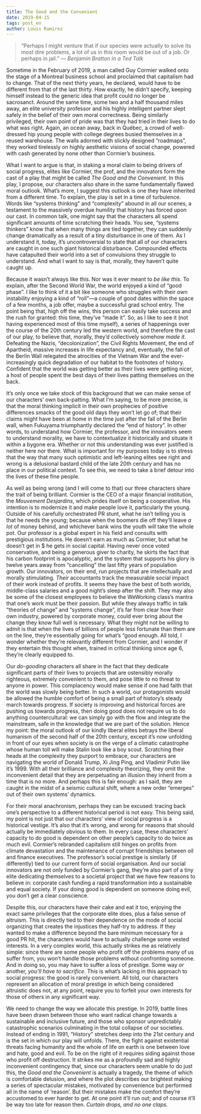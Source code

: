 ```yaml
---
title: The Good and the Convenient
date: 2019-04-15
tags: post_en
author: Louis Ramirez
---
```


> “Perhaps I might venture that if our species were actually to solve its most dire problems, a lot of us in this room would be out of a job. Or perhaps in jail.” — _Benjamin Bratton in a Ted Talk_

Sometime in the February of 2019, a man called Guy Cormier walked onto the stage of a Montreal business school and proclaimed that capitalism had to change. That of the next thirty years, he declared, would have to be different from that of the last thirty. How exactly, he didn’t specify, keeping himself instead to the generic idea that profit could no longer be sacrosanct. Around the same time, some two and a half thousand miles away, an elite university professor and his highly intelligent partner slept safely in the belief of their own moral correctness. Being similarly privileged, their own point of pride was that they had tried in their lives to do what was right. Again, an ocean away, back in Québec, a crowd of well-dressed hip young people with college degrees busied themselves in a reused warehouse. The walls adorned with slickly designed “roadmaps”, they worked tirelessly on highly aesthetic visions of social change, powered with cash generated by none other than Cormier’s business.

What I want to argue is that, in staking a moral claim to being drivers of social progress, elites like Cormier, the prof, and the innovators form the cast of a play that might be called _The Good and the Convenient._ In this play, I propose, our characters also share in the same fundamentally flawed moral outlook. What’s more, I suggest this outlook is one they have inherited from a different time. To explain, the play is set in a time of turbulence. Words like “systems thinking” and “complexity” abound in all our scenes, a testament to the massively overdue humility that history has forced upon our cast. In common talk, one might say that the characters all spend significant amounts of time scratching their heads. You see, “systems thinkers” know that when many things are tied together, they can suddenly change dramatically as a result of a tiny disturbance in one of them. As I understand it, today, it’s uncontroversial to state that all of our characters are caught in one such giant historical disturbance. Compounded effects have catapulted their world into a set of convulsions they struggle to understand. And what I want to say is that, morally, they haven’t quite caught up.

Because it wasn’t always like this. Nor was it ever meant to _be like this_. To explain, after the Second World War, the world enjoyed a kind of “good phase”. I like to think of it a bit like someone who struggles with their own instability enjoying a kind of “roll”—a couple of good dates within the space of a few months, a job offer, maybe a successful grad school entry. The point being that, high off the wins, this person can easily take success and the rush for granted: this time, they’ve “made it”. So, as I like to see it (not having experienced most of this time myself), a series of happenings over the course of the 20th century led the western world, and therefore the cast of our play, to believe that, morally, they’d collectively somehow _made it_. Defeating the Nazis, “decolonization”, the Civil Rights Movement, the end of Apartheid, massive increases in life expectancy and, eventually, the fall of the Berlin Wall relegated the atrocities of the Vietnam War and the ever-increasingly quick degradation of our habitat to the footnotes of history. Confident that the world was getting better as their lives were getting nicer, a host of people spent the best days of their lives patting themselves on the back.

It’s only once we take stock of this background that we can make sense of our characters’ own back-patting. What I’m saying, to be more precise, is that the moral thinking implicit in their own prophecies of positive differences smacks of the good old days they won’t let go of; that their claims might have been at home in the time just after the fall of the Berlin wall, when Fukuyama triumphantly declared the “end of history”. In other words, to understand how Cormier, the professor, and the innovators seem to understand morality, we have to contextualize it historically and situate it within a bygone era. Whether or not this understanding was ever justified is neither here nor there. What is important for my purposes today is to stress that the way that many such optimistic and left-leaning elites see right and wrong is a delusional bastard child of the late 20th century and has no place in our political context. To see this, we need to take a brief detour into the lives of these fine people.

As well as being wrong (and I will come to that) our three characters share the trait of being brilliant. Cormier is the CEO of a major financial institution, the _Mouvement Desjardins_, which prides itself on being a cooperative. His intention is to modernize it and make people love it, particularly the young. Outside of his carefully orchestrated PR stunt, what he isn’t telling you is that he needs the young; because when the boomers die off they’ll leave _a lot_ of money behind, and whichever bank wins the youth will take the whole pot. Our professor is a global expert in his field and consults with prestigious institutions. He doesn’t earn as much as Cormier, but what he doesn’t get in $ he gets in social capital. Having never once voted conservative, and being a generous giver to charity, he skirts the fact that his carbon footprint is apocalyptic, and the system that supports his glory is twelve years away from “cancelling” the last fifty years of population growth. Our innovators, on their end, run projects that are intellectually and morally stimulating. _Their_ accountants track the measurable social impact of their work instead of profits. It seems they have the best of both worlds, middle-class salaries and a good night’s sleep after the shift. They may also be some of the closest employees to believe the WeWorking class’s mantra that one’s work must be their passion. But while they always traffic in talk “theories of change” and “systems change”, it’s far from clear how their own industry, powered by corporate money, could ever bring about the change they know full well is necessary. What they might not be willing to admit is that when the lives of billions of people less fortunate than them are on the line, they’re essentially going for what’s “good enough. All told, I wonder whether they’re relevantly different from Cormier, and I wonder if they entertain this thought when, trained in critical thinking since age 6, they’re clearly equipped to.

Our _do-gooding_ characters all share in the fact that they dedicate significant parts of their lives to projects that are ostensibly morally righteous, extremely convenient to them, and pose little to no threat to anyone in power. This complacency would make sense if one had faith that the world was slowly being better. In such a world, our protagonists would be allowed the humble comfort of being a small part of history’s steady march towards progress. If society is improving and historical forces are pushing us towards progress, then doing good does not require us to do anything countercultural: we can simply go with the flow and integrate the mainstream, safe in the knowledge that we are part of the solution. Hence my point: the moral outlook of our kindly liberal elites betrays the liberal humanism of the second half of the 20th century, except it’s now unfolding in front of our eyes when society is on the verge of a climatic catastrophe whose human toll will make Stalin look like a boy scout. Scratching their heads at the complexity they purport to embrace, our characters are navigating the world of Donald Trump, Xi Jing Ping, and Vladimir Putin like it’s 1999. With all their brilliance and complexity theorizing, they omit the inconvenient detail that they are perpetuating an illusion they inherit from a time that is no more. And perhaps this is fair enough: as I said, they are caught in the midst of a seismic cultural shift, where a new order “emerges” out of their own systems’ dynamics.

For their moral anachronism, perhaps they can be excused: tracing back one’s perspective to a different historical period is not easy. This being said, my point is not just that our characters’ view of social progress is a historical vestige. It’s also that it’s wrong, and wrong for reasons that should actually be immediately obvious to them. In every case, these characters’ capacity to do good is dependent on other people’s capacity to do twice as much evil. Cormier’s rebranded capitalism still hinges on profits from climate devastation and the maintenance of corrupt friendships between oil and finance executives. The professor’s social prestige is similarly (if differently) tied to our current form of social organisation. And our social innovators are not only funded by Cormier’s gang, they’re also part of a tiny elite dedicating themselves to a societal project that we have few reasons to believe in: corporate cash funding a rapid transformation into a sustainable and equal society. If your doing good is dependent on someone doing evil, you don’t get a clear conscience.

Despite this, our characters have their cake and eat it too, enjoying the exact same privileges that the corporate elite does, plus a false sense of altruism. This is directly tied to their dependence on the mode of social organizing that creates the injustices they half-try to address. If they wanted to make a difference beyond the bare minimum necessary for a good PR hit, the characters would have to actually challenge some vested interests. In a very complex world, this actually strikes me as relatively simple: since there are some people who profit off the problems many of us suffer from, you won’t handle those problems without confronting someone. And in doing so, you may have to suffer a loss of prestige. Some way or another, _you’ll have to sacrifice_. This is what’s lacking in this approach to social progress: the good is rarely convenient. All told, our characters represent an allocation of moral prestige in which being considered altruistic does not, at any point, require you to forfeit your own interests for those of others in any significant way.

We need to change the way we allocate this prestige. In 2019, battle lines have been drawn between those who want radical change towards a sustainable and inclusive future, and those who sponsor unpredictably catastrophic scenarios culminating in the total collapse of our societies. Instead of ending in 1991, “History” stretches deep into the 21st century and is the set in which our play will unfolds. There, the fight against existential threats facing humanity and the whole of life on earth is one between love and hate, good and evil. To be on the right of it requires siding against those who profit off destruction. It strikes me as a profoundly sad and highly inconvenient contingency that, since our characters seem unable to do just this, the _Good and the Convenient_ is actually a tragedy, the theme of which is comfortable delusion, and where the plot describes our brightest making a series of spectacular mistakes, motivated by convenience but performed all in the name of ‘reason’. But their mistakes make the comfort they’re accustomed to ever harder to get. At one point it’ll run out; and of course it’ll be way too late for reason then. _Curtain drops, and no one claps._
